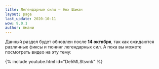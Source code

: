 ```yaml
---
title: Легендарные силы – Энх Шаман
layout: page
last_update: 2020-10-11 
wow: 9.0.1
author: Амани
---
```


Данный раздел будет обновлен после **14 октября**, так как ожидаются различные фиксы и тюнинг легендарных сил. А пока вы можете посмотреть видео на эту тему:

{% include youtube.html id="De5MLStsvnk" %}
